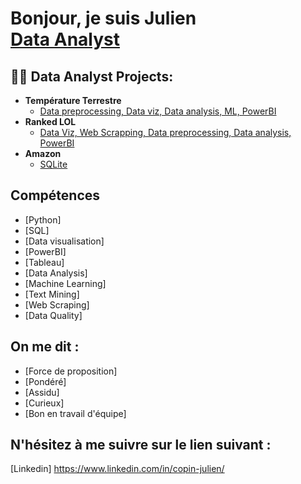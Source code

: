 <h1>Bonjour, je suis Julien <br/><a href="https://github.com/joshmadakor1"></a><a href="https://www.linkedin.com/in/copin-julien/">Data Analyst</a>

<h2>👨‍💻 Data Analyst Projects:</h2>

- <b>Température Terrestre</b>
  - [Data preprocessing, Data viz, Data analysis, ML, PowerBI](https://github.com/joshmadakor1/Algorithms-Practice)
- <b>Ranked LOL </b>
  - [Data Viz, Web Scrapping, Data preprocessing, Data analysis, PowerBI](https://github.com/joshmadakor1/Sentinel-Lab)
- <b>Amazon</b>
  - [SQLite](https://github.com/joshmadakor1/EncrypterPOC)

<h2>Compétences</h2>

- [Python]
- [SQL]
- [Data visualisation]
- [PowerBI]
- [Tableau]
- [Data Analysis]
- [Machine Learning]
- [Text Mining]
- [Web Scraping]
- [Data Quality]

<h2> On me dit : </h2>

- [Force de proposition]
- [Pondéré]
- [Assidu]
- [Curieux]
- [Bon en travail d'équipe]

<h2> N'hésitez à me suivre sur le lien suivant : </h2>

[Linkedin] https://www.linkedin.com/in/copin-julien/

<!--
